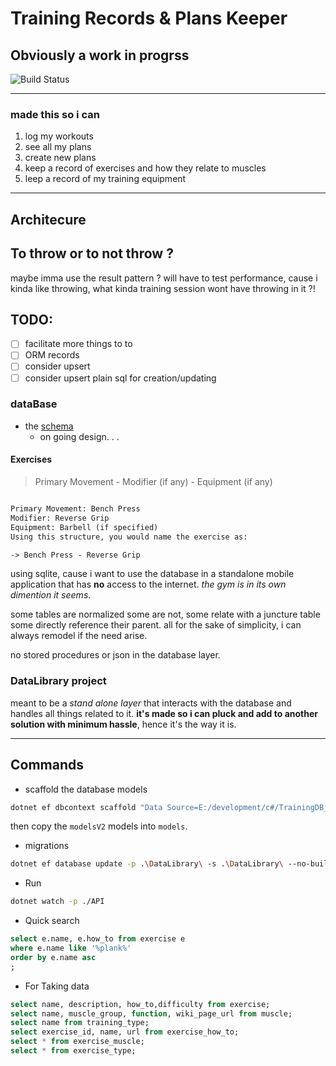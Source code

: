 # Training Records & Plans Keeper

## Obviously a work in progrss

![Build Status](https://github.com/CanaanGM/TrainingDB_Tracker_BE/actions/workflows/dotnet.yml/badge.svg)



---

### made this so i can

1. log my workouts
1. see all my plans
1. create new plans
1. keep a record of exercises and how they relate to muscles
1. leep a record of my training equipment

---

## Architecure

## To throw or to not throw ?

maybe imma use the result pattern ? will have to test performance, cause i kinda like throwing, what kinda training
session wont have throwing in it ?!

## TODO:

- [ ] facilitate more things to to
- [ ] ORM records
- [ ] consider upsert
- [ ] consider upsert plain sql for creation/updating

### dataBase

- the [schema](https://dbdiagram.io/d/workout-tracker-65bf3a4dac844320ae64ab02)
    - on going design. . .

#### Exercises

> Primary Movement - Modifier (if any) - Equipment (if any)
>

```txt

Primary Movement: Bench Press
Modifier: Reverse Grip
Equipment: Barbell (if specified)
Using this structure, you would name the exercise as:

-> Bench Press - Reverse Grip
```

using sqlite, cause i want to use the database in a standalone mobile application that has **no** access to the
internet. _the gym is in its own dimention it seems_.

some tables are normalized some are not, some relate with a juncture table some directly reference their parent. all for
the sake of simplicity, i can always remodel if the need arise.

no stored procedures or json in the database layer.

### DataLibrary project

meant to be a _stand alone layer_ that interacts with the database and handles all things related to it. **it's made so
i can pluck and add to another solution with minimum hassle**, hence it's the way it is.

---

## Commands

- scaffold the database models

```bash
dotnet ef dbcontext scaffold "Data Source=E:/development/c#/TrainingDB_Integration/training_log_v2.db" Microsoft.EntityFrameworkCore.Sqlite --output-dir ModelsV2 -p .\DataLibrary\  --context-dir Context --no-build
```

then copy the `modelsV2` models into `models`.

- migrations

```bash
dotnet ef database update -p .\DataLibrary\ -s .\DataLibrary\ --no-build -c SqliteContext --connection "Data Source = E:\development\c#\TrainingDB_Integration\training_log_v2.db"

```

- Run

```bash
dotnet watch -p ./API
```


- Quick search

```sql
select e.name, e.how_to from exercise e
where e.name like '%plank%'
order by e.name asc
;
```

- For Taking data

```sql
select name, description, how_to,difficulty from exercise;
select name, muscle_group, function, wiki_page_url from muscle;
select name from training_type;
select exercise_id, name, url from exercise_how_to;
select * from exercise_muscle;
select * from exercise_type;
```
